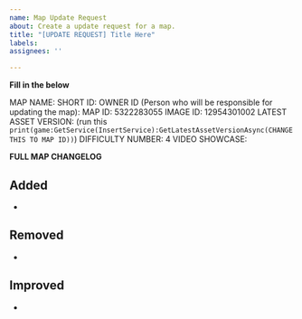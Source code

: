 ```yaml
---
name: Map Update Request
about: Create a update request for a map.
title: "[UPDATE REQUEST] Title Here"
labels: 
assignees: ''

---
```


**Fill in the below**


MAP NAME: 
SHORT ID: 
OWNER ID (Person who will be responsible for updating the map): 
MAP ID: 5322283055
IMAGE ID: 12954301002
LATEST ASSET VERSION: (run this `print(game:GetService(InsertService):GetLatestAssetVersionAsync(CHANGE THIS TO MAP ID))`)
DIFFICULTY NUMBER: 4 
VIDEO SHOWCASE:

**FULL MAP CHANGELOG**

## Added
 *
## Removed
 * 

## Improved
 *

